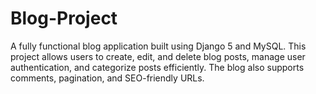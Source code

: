 # Blog-Project
A fully functional blog application built using Django 5 and MySQL. This project allows users to create, edit, and delete blog posts, manage user authentication, and categorize posts efficiently. The blog also supports comments, pagination, and SEO-friendly URLs.
